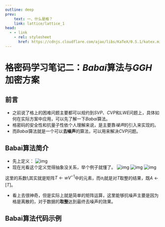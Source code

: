 ```yaml
---
outline: deep
prev:
    text: 一、什么是格？
    link: lattice/lattice_1
head:
  - - link
    - rel: stylesheet
      href: https://cdnjs.cloudflare.com/ajax/libs/KaTeX/0.5.1/katex.min.css
---
```


# 格密码学习笔记二：*Babai*算法与*GGH*加密方案

## 前言 

- 之前说了格上的困难问题主要都可以规约到*SVP*、*CVP*和*LWE*问题上，具体如何在实际方案中应用，可以先了解一下*Babai*算法。
- 格密码的安全性和抗量子性依个人理解来说，是主要靠*噪声*的引入来实现的。
- 而*Babai*算法就是一个可以**去噪声**的算法，可以用来解决*CVP*问题。

## Babai算法简介

- 先上定义：
![img](/img/lattice/2/1.png)
- 现在光看这个定义觉得抽象没关系，举个例子就懂了。
![img](/img/lattice/2/2.png)
![img](/img/lattice/2/3.png)
![img](/img/lattice/2/4.png)

这里的系数$t_i$其实就是矩阵$T \leftarrow wV^{-1}$中的元素，而$a_i$就是对$T$取整的结果，既$A \leftarrow [T]$。

- 看上去很神奇，但是实际上就是简单的矩阵运算，这里能够抗噪声主要是因为格是离散的，对于数据的**取整**达到最终去噪声的效果。

## Babai算法代码示例
